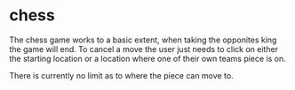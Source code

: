 # chess
The chess game works to a basic extent, when taking the opponites king the game will end.
To cancel a move the user just needs to click on either the starting location or a location where one of their own
teams piece is on.

There is currently no limit as to where the piece can move to.
